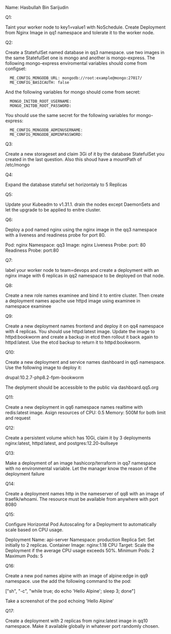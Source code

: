Name: Hasbullah Bin Sarijudin

Q1:

Taint your worker node to key1=value1 with NoSchedule. Create Deployment from Nginx Image in qq1 namespace and tolerate it to the worker node.

Q2:

Create a StatefulSet named database in qq3 namespace. use two images in the same StatefulSet one is mongo and another is mongo-express. The following mongo-express enviromental variables should come from configset:

      ME_CONFIG_MONGODB_URL: mongodb://root:example@mongo:27017/
      ME_CONFIG_BASICAUTH: false

And the following variables for mongo should come from secret:

      MONGO_INITDB_ROOT_USERNAME:
      MONGO_INITDB_ROOT_PASSWORD:

You should use the same secret for the following variables for mongo-express:

      ME_CONFIG_MONGODB_ADMINUSERNAME:
      ME_CONFIG_MONGODB_ADMINPASSWORD:

Q3:

Create a new storageset and claim 3Gi of it by the database StatefulSet you created in the last question. Also this shoud have a mountPath of /etc/mongo

Q4:

Expand the database stateful set horizontaly to 5 Replicas

Q5:

Update your Kubeadm to v1.31.1. drain the nodes except DaemonSets and let the upgrade to be applied to enitre cluster.

Q6:

Deploy a pod named nginx using the nginx image in the qq3 namespace with a liveness and readiness probe for port 80.

Pod: nginx Namespace: qq3 Image: nginx Liveness Probe: port: 80 Readiness Probe: port:80

Q7:

label your worker node to team=devops and create a deployment with an nginx image with 6 replicas in qq2 namespace to be deployed on that node.

Q8:

Create a new role names examinee and bind it to entire cluster. Then create a deployment names apache use httpd image using examinee in namespace examinee

Q9:

Create a new deployment names frontend and deploy it on qq4 namespace with 4 replicas. You should use httpd:latest image. Update the image to httpd:bookworm and create a backup in etcd then rollout it back again to httpd:latest. Use the etcd backup to return it to httpd:bookworm.

Q10:

Create a new deployment and service names dashboard in qq5 namespace. Use the following image to deploy it:

drupal:10.2.7-php8.2-fpm-bookworm

The deplyment should be accessible to the public via dashboard.qq5.org

Q11:

Create a new deployment in qq6 namespace names realtime with redis:latest image. Asign resources of CPU: 0.5 Memory: 500M for both limit and request

Q12:

Create a persistent volume which has 10Gi, claim it by 3 deployments nginx:latest, httpd:latest, and postgres:12.20-bullseye

Q13:

Make a deployment of an image hashicorp/terraform in qq7 namespace with no environmental variable. Let the manager know the reason of the deployment failure

Q14:

Create a deployment names http in the nameserver of qq8 with an image of traefik/whoami. The resource must be available from anywhere with port 8080

Q15:

Configure Horizontal Pod Autoscaling for a Deployment to automatically scale based on CPU usage.

Deployment Name: api-server
Namespace: production
Replica Set: Set initially to 2 replicas.
Container Image: nginx:1.18
CPU Target: Scale the Deployment if the average CPU usage exceeds 50%.
Minimum Pods: 2
Maximum Pods: 5

Q16:

Create a new pod names alpine with an image of alpine:edge in qq9 namespace. use the add the following command to the pod:

["sh", "-c", "while true; do echo 'Hello Alpine'; sleep 3; done"]

Take a screenshot of the pod echoing 'Hello Alpine'

Q17:

Create a deployment with 2 replicas from nginx:latest image in qq10 namespace. Make it available globally in whatever port randomly chosen.
